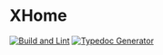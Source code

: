 # XHome
[![Build and Lint](https://github.com/bloomkd46/XHome/actions/workflows/build.yml/badge.svg)](https://github.com/bloomkd46/XHome/actions/workflows/build.yml)
[![Typedoc Generator](https://github.com/bloomkd46/XHome/actions/workflows/typedoc.yml/badge.svg)](https://github.com/bloomkd46/XHome/actions/workflows/typedoc.yml)
